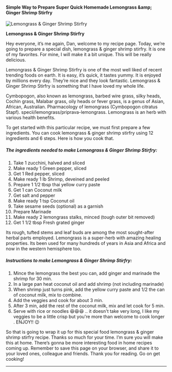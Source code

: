             

#### Simple Way to Prepare Super Quick Homemade Lemongrass &amp;amp; Ginger Shrimp Stirfry

![Lemongrass &amp; Ginger Shrimp Stirfry](https://img-global.cpcdn.com/recipes/5352567020716032/751x532cq70/lemongrass-ginger-shrimp-stirfry-recipe-main-photo.jpg)

**Lemongrass &amp; Ginger Shrimp Stirfry**

Hey everyone, it’s me again, Dan, welcome to my recipe page. Today, we’re going to prepare a special dish, lemongrass & ginger shrimp stirfry. It is one of my favorites. For mine, I will make it a bit unique. This will be really delicious.

Lemongrass & Ginger Shrimp Stirfry is one of the most well liked of recent trending foods on earth. It is easy, it’s quick, it tastes yummy. It is enjoyed by millions every day. They’re nice and they look fantastic. Lemongrass & Ginger Shrimp Stirfry is something that I have loved my whole life.

Cymbopogon, also known as lemongrass, barbed wire grass, silky heads, Cochin grass, Malabar grass, oily heads or fever grass, is a genus of Asian, African, Australian. Pharmacology of lemongrass (Cymbopogon citratus Stapf). specii/lemongrass/priprava-lemongrass. Lemongrass is an herb with various health benefits.

To get started with this particular recipe, we must first prepare a few ingredients. You can cook lemongrass & ginger shrimp stirfry using 12 ingredients and 6 steps. Here is how you cook that.

##### The ingredients needed to make Lemongrass & Ginger Shrimp Stirfry:

1.  Take 1 zucchini, halved and sliced
2.  Make ready 1 Green pepper, sliced
3.  Get 1 Red pepper, sliced
4.  Make ready 1 lb Shrimp, deveined and peeled
5.  Prepare 1 1/2 tbsp thai yellow curry paste
6.  Get 1 can Coconut milk
7.  Get salt and pepper
8.  Make ready 1 tsp Coconut oil
9.  Take sesame seeds (optional) as a garnish
10.  Prepare Marinade
11.  Make ready 2 lemongrass stalks, minced (tough outer bit removed)
12.  Get 1 1/2 tbsp Fresh grated ginger

Its rough, tufted stems and leaf buds are among the most sought-after herbal parts employed. Lemongrass is a super-herb with amazing healing properties. Its been used for many hundreds of years in Asia and Africa and now in the western hemisphere too.

##### Instructions to make Lemongrass & Ginger Shrimp Stirfry:

1.  Mince the lemongrass the best you can, add ginger and marinade the shrimp for 30 min.
2.  In a large pan heat coconut oil and add shrimp (not including marinade)
3.  When shrimp just turns pink, add the yellow curry paste and 1/2 the can of coconut milk, mix to combine.
4.  Add the veggies and cook for about 3 min.
5.  After 3 min, add the rest of the coconut milk, mix and let cook for 5 min.
6.  Serve with rice or noodles 😆😆😆 .. it doesn't take very long, I like my veggies to be a little crisp but you're more than welcome to cook longer . ENJOY!! 😉

So that is going to wrap it up for this special food lemongrass & ginger shrimp stirfry recipe. Thanks so much for your time. I’m sure you will make this at home. There’s gonna be more interesting food in home recipes coming up. Remember to save this page on your browser, and share it to your loved ones, colleague and friends. Thank you for reading. Go on get cooking!

* * *